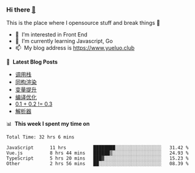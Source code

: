 ### Hi there <a href="https://www.yueluo.club/"> 👋 </a>
This is the place where I opensource stuff and break things :rofl:

- 👀 &nbsp;I’m interested in Front End
- 🌱 &nbsp;I’m currently learning Javascript, Go
- 📫 &nbsp;My blog address is https://www.yueluo.club

📕 &nbsp;**Latest Blog Posts**

<!-- BLOG-POST-LIST:START -->
- [调用栈](https://www.yueluo.club/detail?articleId=62d42236397c3e0980cd378b)
- [同构渲染](https://www.yueluo.club/detail?articleId=62d37c13397c3e0980cd321f)
- [变量提升](https://www.yueluo.club/detail?articleId=62d1631f397c3e0980cd25dd)
- [编译优化](https://www.yueluo.club/detail?articleId=62d0ab22397c3e0980cd2090)
- [0.1 + 0.2 != 0.3](https://www.yueluo.club/detail?articleId=62cffdbe397c3e0980cd1cd6)
- [解析器](https://www.yueluo.club/detail?articleId=62cd9984397c3e0980cd0e6a)
<!-- BLOG-POST-LIST:END -->

📊 &nbsp;**This week I spent my time on**

<!--START_SECTION:waka-->

```text
Total Time: 32 hrs 6 mins

JavaScript      11 hrs          ████████░░░░░░░░░░░░░░░░░   31.42 %
Vue.js          8 hrs 44 mins   ██████▒░░░░░░░░░░░░░░░░░░   24.93 %
TypeScript      5 hrs 20 mins   ███▓░░░░░░░░░░░░░░░░░░░░░   15.23 %
Other           2 hrs 56 mins   ██░░░░░░░░░░░░░░░░░░░░░░░   08.39 %
```

<!--END_SECTION:waka-->
